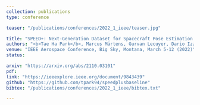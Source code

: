 ```yaml
---
collection: publications
type: conference

teaser: "/publications/conferences/2022_1_ieee/teaser.jpg"

title: "SPEED+: Next-Generation Dataset for Spacecraft Pose Estimation across Domain Gap"
authors: "<b>Tae Ha Park</b>, Marcus Märtens, Gurvan Lecuyer, Dario Izzo, Simone D'Amico"
venue: "IEEE Aerospace Conference, Big Sky, Montana, March 5-12 (2022)"
status:

arxiv: "https://arxiv.org/abs/2110.03101"
pdf:
link: "https://ieeexplore.ieee.org/document/9843439"
github: "https://github.com/tpark94/speedplusbaseline"
bibtex: "/publications/conferences/2022_1_ieee/bibtex.txt"

---
```

